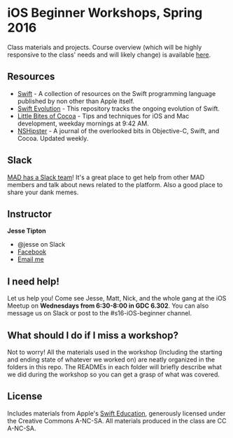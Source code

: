 # iOS Beginner Workshops, Spring 2016

Class materials and projects. Course overview (which will be highly responsive to the class' needs and will likely change) is available [here](https://docs.google.com/document/d/1yQ3bC7nxbvQzLUsWP8gnpekn14kmnNnLyTWCipy_V5I/edit?usp=sharing).

## Resources

* [Swift](https://developer.apple.com/swift) - A collection of resources on the Swift programming language published by non other than Apple itself.
* [Swift Evolution](https://github.com/apple/swift-evolution) - This repository tracks the ongoing evolution of Swift.
* [Little Bites of Cocoa](https://littlebitesofcocoa.com) - Tips and techniques for iOS and Mac development, weekday mornings at 9:42 AM.
* [NSHipster](https://nshipster.com) - A journal of the overlooked bits in Objective-C, Swift, and Cocoa. Updated weekly.

## Slack

[MAD has a Slack team](https://utcsmad.slack.com/signup)! It's a great place to get help from other MAD members and talk about news related to the platform. Also a good place to share your dank memes.

## Instructor

**Jesse Tipton**
* @jesse on Slack
* [Facebook](https://facebook.com/jessehtipton)
* [Email me](mailto:jessetipton@icloud.com)

## I need help!

Let us help you! Come see Jesse, Matt, Nick, and the whole gang at the iOS Meetup on **Wednesdays from 6:30-8:00 in GDC 6.302**. You can also message us on Slack or post to the #s16-iOS-beginner channel.

## What should I do if I miss a workshop?

Not to worry! All the materials used in the workshop (Including the starting and ending state of whatever we worked on) are neatly organized in the folders in this repo. The READMEs in each folder will briefly describe what we did during the workshop so you can get a grasp of what was covered.

## License

Includes materials from Apple's [Swift Education](https://swifteducation.github.io), generously licensed under the Creative Commons A-NC-SA. All materials produced in the class are CC A-NC-SA.
